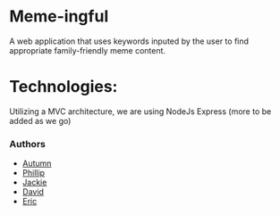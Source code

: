 # Meme-ingful

A web application that uses keywords inputed by the user to find appropriate family-friendly meme content.

# Technologies:

Utilizing a MVC architecture, we are using NodeJs Express (more to be added as we go)


### Authors
* [Autumn](https://github.com/SeatownAC)
* [Phillip](https://github.com/pdkim)
* [Jackie](https://github.com/jcqnly)
* [David](https://github.com/djohnso08)
* [Eric](https://github.com/ericsingletonjr)
